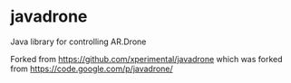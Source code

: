 javadrone
=========

Java library for controlling AR.Drone

Forked from https://github.com/xperimental/javadrone
which was forked from https://code.google.com/p/javadrone/
